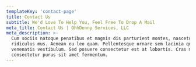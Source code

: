 ```yaml
---
templateKey: 'contact-page'
title: Contact Us
subtitle: We'd Love To Help You, Feel Free To Drop A Mail
meta_title: Contact Us | OhhDenny Services, LLC
meta_description: >-
  Cum sociis natoque penatibus et magnis dis parturient montes, nascetur
  ridiculus mus. Aenean eu leo quam. Pellentesque ornare sem lacinia quam
  venenatis vestibulum. Sed posuere consectetur est at lobortis. Cras mattis
  consectetur purus sit amet fermentum.
---
```

